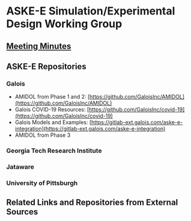 # ASKE-E Simulation/Experimental Design Working Group

## [Meeting Minutes](https://github.com/DARPA-ASKE/ASKE-E-Simulation-WG/tree/main/Meeting_Minutes)

## ASKE-E Repositories

### Galois

* AMIDOL from Phase 1 and 2: [https://github.com/GaloisInc/AMIDOL](https://github.com/GaloisInc/AMIDOL)
* Galois COVID-19 Resources: [https://github.com/GaloisInc/covid-19](https://github.com/GaloisInc/covid-19)
* Galois Models and Examples: [https://gitlab-ext.galois.com/aske-e-integration](https://gitlab-ext.galois.com/aske-e-integration)
* AMIDOL from Phase 3 []()

### Georgia Tech Research Institute

### Jataware

### University of Pittsburgh

## Related Links and Repositories from External Sources
